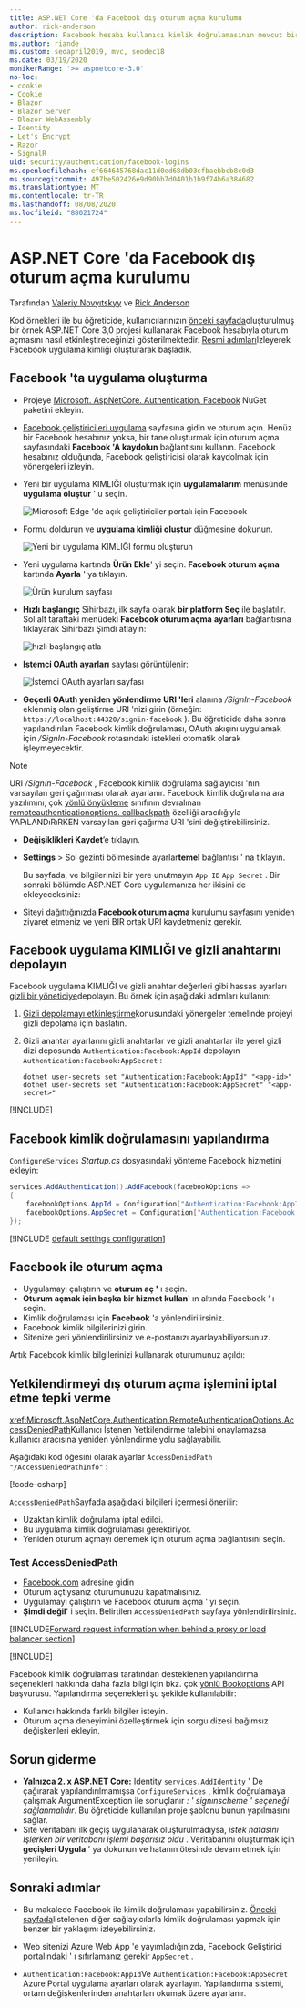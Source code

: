 ```yaml
---
title: ASP.NET Core 'da Facebook dış oturum açma kurulumu
author: rick-anderson
description: Facebook hesabı kullanıcı kimlik doğrulamasının mevcut bir ASP.NET Core uygulamasına tümleştirilmesini gösteren kod örnekleri ile öğretici.
ms.author: riande
ms.custom: seoapril2019, mvc, seodec18
ms.date: 03/19/2020
monikerRange: '>= aspnetcore-3.0'
no-loc:
- cookie
- Cookie
- Blazor
- Blazor Server
- Blazor WebAssembly
- Identity
- Let's Encrypt
- Razor
- SignalR
uid: security/authentication/facebook-logins
ms.openlocfilehash: ef664645768dac11d0ed68db03cfbaebbcb8c0d3
ms.sourcegitcommit: 497be502426e9d90bb7d0401b1b9f74b6a384682
ms.translationtype: MT
ms.contentlocale: tr-TR
ms.lasthandoff: 08/08/2020
ms.locfileid: "88021724"
---
```

# <a name="facebook-external-login-setup-in-aspnet-core"></a>ASP.NET Core 'da Facebook dış oturum açma kurulumu

Tarafından [Valeriy Novyıtskyy](https://github.com/01binary) ve [Rick Anderson](https://twitter.com/RickAndMSFT)

<!-- per @rick-anderson and scott addie, don't update images. Remove images and point the customer to the FB set up page. FB needs to maintain  instructions to get key and secret.
-->

Kod örnekleri ile bu öğreticide, kullanıcılarınızın [önceki sayfada](xref:security/authentication/social/index)oluşturulmuş bir örnek ASP.NET Core 3,0 projesi kullanarak Facebook hesabıyla oturum açmasını nasıl etkinleştireceğinizi gösterilmektedir. [Resmi adımları](https://developers.facebook.com)Izleyerek Facebook uygulama kimliği oluşturarak başladık.

## <a name="create-the-app-in-facebook"></a>Facebook 'ta uygulama oluşturma

* Projeye [Microsoft. AspNetCore. Authentication. Facebook](https://www.nuget.org/packages/Microsoft.AspNetCore.Authentication.Facebook) NuGet paketini ekleyin.

* [Facebook geliştiricileri uygulama](https://developers.facebook.com/apps/) sayfasına gidin ve oturum açın. Henüz bir Facebook hesabınız yoksa, bir tane oluşturmak için oturum açma sayfasındaki **Facebook 'A kaydolun** bağlantısını kullanın.  Facebook hesabınız olduğunda, Facebook geliştiricisi olarak kaydolmak için yönergeleri izleyin.

* Yeni bir uygulama KIMLIĞI oluşturmak için **uygulamalarım** menüsünde **uygulama oluştur** ' u seçin.

   ![Microsoft Edge 'de açık geliştiriciler portalı için Facebook](index/_static/FBMyApps.png)

* Formu doldurun ve **uygulama kimliği oluştur** düğmesine dokunun.

  ![Yeni bir uygulama KIMLIĞI formu oluşturun](index/_static/FBNewAppId.png)

* Yeni uygulama kartında **Ürün Ekle**' yi seçin.  **Facebook oturum açma** kartında **Ayarla** ' ya tıklayın. 

  ![Ürün kurulum sayfası](index/_static/FBProductSetup.png)

* **Hızlı başlangıç** Sihirbazı, ilk sayfa olarak **bir platform Seç** ile başlatılır. Sol alt taraftaki menüdeki **Facebook oturum açma** **ayarları** bağlantısına tıklayarak Sihirbazı Şimdi atlayın:

  ![hızlı başlangıç atla](index/_static/FBSkipQuickStart.png)

* **Istemci OAuth ayarları** sayfası görüntülenir:

  ![İstemci OAuth ayarları sayfası](index/_static/FBOAuthSetup.png)

* **Geçerli OAuth yeniden yönlendirme URI 'leri** alanına */SignIn-Facebook* eklenmiş olan geliştirme URI 'nizi girin (örneğin: `https://localhost:44320/signin-facebook` ). Bu öğreticide daha sonra yapılandırılan Facebook kimlik doğrulaması, OAuth akışını uygulamak için */SignIn-Facebook* rotasındaki istekleri otomatik olarak işleymeyecektir.

> [!NOTE]
> URI */SignIn-Facebook* , Facebook kimlik doğrulama sağlayıcısı 'nın varsayılan geri çağırması olarak ayarlanır. Facebook kimlik doğrulama ara yazılımını, çok [yönlü önyükleme](/dotnet/api/microsoft.aspnetcore.authentication.facebook.facebookoptions) sınıfının devralınan [remoteauthenticationoptions. callbackpath](/dotnet/api/microsoft.aspnetcore.authentication.remoteauthenticationoptions.callbackpath) özelliği aracılığıyla YAPıLANDıRıRKEN varsayılan geri çağırma URI 'sini değiştirebilirsiniz.

* **Değişiklikleri Kaydet**’e tıklayın.

* **Settings**  >  Sol gezinti bölmesinde ayarlar**temel** bağlantısı ' na tıklayın.

  Bu sayfada, ve bilgilerinizi bir yere unutmayın `App ID` `App Secret` . Bir sonraki bölümde ASP.NET Core uygulamanıza her ikisini de ekleyeceksiniz:

* Siteyi dağıttığınızda **Facebook oturum açma** kurulumu sayfasını yeniden ziyaret etmeniz ve yeni BIR ortak URI kaydetmeniz gerekir.

## <a name="store-the-facebook-app-id-and-secret"></a>Facebook uygulama KIMLIĞI ve gizli anahtarını depolayın

Facebook uygulama KIMLIĞI ve gizli anahtar değerleri gibi hassas ayarları [gizli bir yöneticiye](xref:security/app-secrets)depolayın. Bu örnek için aşağıdaki adımları kullanın:

1. [Gizli depolamayı etkinleştirme](xref:security/app-secrets#enable-secret-storage)konusundaki yönergeler temelinde projeyi gizli depolama için başlatın.
1. Gizli anahtar ayarlarını gizli anahtarlar ve gizli anahtarlar ile yerel gizli dizi deposunda `Authentication:Facebook:AppId` depolayın `Authentication:Facebook:AppSecret` :

    ```dotnetcli
    dotnet user-secrets set "Authentication:Facebook:AppId" "<app-id>"
    dotnet user-secrets set "Authentication:Facebook:AppSecret" "<app-secret>"
    ```

[!INCLUDE[](~/includes/environmentVarableColon.md)]

## <a name="configure-facebook-authentication"></a>Facebook kimlik doğrulamasını yapılandırma

`ConfigureServices` *Startup.cs* dosyasındaki yönteme Facebook hizmetini ekleyin:

```csharp
services.AddAuthentication().AddFacebook(facebookOptions =>
{
    facebookOptions.AppId = Configuration["Authentication:Facebook:AppId"];
    facebookOptions.AppSecret = Configuration["Authentication:Facebook:AppSecret"];
});
```

[!INCLUDE [default settings configuration](includes/default-settings.md)]

## <a name="sign-in-with-facebook"></a>Facebook ile oturum açma

* Uygulamayı çalıştırın ve **oturum aç '** ı seçin. 
* **Oturum açmak için başka bir hizmet kullan**' ın altında Facebook ' ı seçin.
* Kimlik doğrulaması için **Facebook** 'a yönlendirilirsiniz.
* Facebook kimlik bilgilerinizi girin.
* Sitenize geri yönlendirilirsiniz ve e-postanızı ayarlayabiliyorsunuz.

Artık Facebook kimlik bilgilerinizi kullanarak oturumunuz açıldı:

<a name="react"></a>

## <a name="react-to-cancel-authorize-external-sign-in"></a>Yetkilendirmeyi dış oturum açma işlemini iptal etme tepki verme

<xref:Microsoft.AspNetCore.Authentication.RemoteAuthenticationOptions.AccessDeniedPath>Kullanıcı İstenen Yetkilendirme talebini onaylamazsa kullanıcı aracısına yeniden yönlendirme yolu sağlayabilir.

Aşağıdaki kod öğesini olarak ayarlar `AccessDeniedPath` `"/AccessDeniedPathInfo"` :

[!code-csharp[](~/security/authentication/social/social-code/StartupAccessDeniedPath.cs?name=snippetFB)]

`AccessDeniedPath`Sayfada aşağıdaki bilgileri içermesi önerilir:

*  Uzaktan kimlik doğrulama iptal edildi.
* Bu uygulama kimlik doğrulaması gerektiriyor.
* Yeniden oturum açmayı denemek için oturum açma bağlantısını seçin.

### <a name="test-accessdeniedpath"></a>Test AccessDeniedPath

* [Facebook.com](https://www.facebook.com/) adresine gidin
* Oturum açtıysanız oturumunuzu kapatmalısınız.
* Uygulamayı çalıştırın ve Facebook oturum açma ' yı seçin.
* **Şimdi değil**' i seçin. Belirtilen `AccessDeniedPath` sayfaya yönlendirilirsiniz.

<!-- End of React  -->
[!INCLUDE[Forward request information when behind a proxy or load balancer section](includes/forwarded-headers-middleware.md)]

[!INCLUDE[](includes/chain-auth-providers.md)]

Facebook kimlik doğrulaması tarafından desteklenen yapılandırma seçenekleri hakkında daha fazla bilgi için bkz. çok [yönlü Bookoptions](/dotnet/api/microsoft.aspnetcore.builder.facebookoptions) API başvurusu. Yapılandırma seçenekleri şu şekilde kullanılabilir:

* Kullanıcı hakkında farklı bilgiler isteyin.
* Oturum açma deneyimini özelleştirmek için sorgu dizesi bağımsız değişkenleri ekleyin.

## <a name="troubleshooting"></a>Sorun giderme

* **Yalnızca 2. x ASP.NET Core:** Identity `services.AddIdentity` ' De çağırarak yapılandırılmamışsa `ConfigureServices` , kimlik doğrulamaya çalışmak ArgumentException ile sonuçlanır *: ' signınscheme ' seçeneği sağlanmalıdır*. Bu öğreticide kullanılan proje şablonu bunun yapılmasını sağlar.
* Site veritabanı ilk geçiş uygulanarak oluşturulmadıysa, *istek hatasını Işlerken bir veritabanı işlemi başarısız oldu* . Veritabanını oluşturmak için **geçişleri Uygula** ' ya dokunun ve hatanın ötesinde devam etmek için yenileyin.

## <a name="next-steps"></a>Sonraki adımlar

* Bu makalede Facebook ile kimlik doğrulaması yapabilirsiniz. [Önceki sayfada](xref:security/authentication/social/index)listelenen diğer sağlayıcılarla kimlik doğrulaması yapmak için benzer bir yaklaşımı izleyebilirsiniz.

* Web sitenizi Azure Web App 'e yayımladığınızda, Facebook Geliştirici portalındaki ' ı sıfırlamanız gerekir `AppSecret` .

* `Authentication:Facebook:AppId`Ve `Authentication:Facebook:AppSecret` Azure Portal uygulama ayarları olarak ayarlayın. Yapılandırma sistemi, ortam değişkenlerinden anahtarları okumak üzere ayarlanır.
